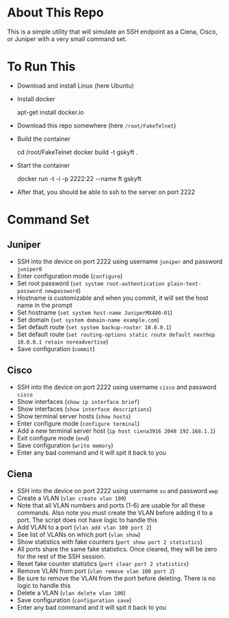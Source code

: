 # About This Repo
This is a simple utility that will simulate an SSH endpoint as a Ciena, Cisco, or Juniper with a very small command set.

# To Run This
* Download and install Linux (here Ubuntu)
* Install docker


     apt-get install docker.io


* Download this repo somewhere (here `/root/FakeTelnet`)
* Build the container


     cd /root/FakeTelnet
     docker build -t gskyft .

 * Start the container 
 

      docker run -t -i -p 2222:22 --name ft gskyft
 * After that, you should be able to ssh to the server on port 2222

# Command Set
## Juniper
 * SSH into the device on port 2222 using username `juniper` and password `juniper0`
 * Enter configuration mode (`configure`)  
 * Set root password (`set system root-authentication plain-text-password newpassword`)
 * Hostname is customizable and when you commit, it will set the host name in the prompt  
 * Set hostname (`set system host-name JuniperMX480-01`)  
 * Set domain (`set system domain-name example.com`)  
 * Set default route (`set system backup-router 10.0.0.1`)  
 * Set default route (`set routing-options static route default nexthop 10.0.0.1 retain noreadvertise`)  
 * Save configuration (`commit`)

## Cisco
 * SSH into the device on port 2222 using username `cisco` and password `cisco`
 * Show interfaces (`show ip interface brief`)
 * Show interfaces (`show interface descriptions`)
 * Show terminal server hosts (`show hosts`)
 * Enter configure mode (`configure terminal`)
 * Add a new terminal server host (`ip host ciena3916 2048 192.168.1.1`)  
 * Exit configure mode (`end`)  
 * Save configuration (`write memory`)  
 * Enter any bad command and it will spit it back to you

## Ciena
 * SSH into the device on port 2222 using username `su` and password `wwp`
 * Create a VLAN (`vlan create vlan 100`)
 * Note that all VLAN numbers and ports (1-6) are usable for all these commands. Also note you must create the VLAN before adding it to a port. The script does not have logic to handle this  
 * Add VLAN to a port (`vlan add vlan 100 port 2`)  
 * See list of VLANs on which port (`vlan show`)  
 * Show statistics with fake counters (`port show port 2 statistics`) 
 * All ports share the same fake statistics. Once cleared, they will be zero for the rest of the SSH session. 
 * Reset fake counter statistics (`port clear port 2 statistics`)  
 * Remove VLAN from port (`vlan remove vlan 100 port 2`)
 * Be sure to remove the VLAN from the port before deleting. There is no logic to handle this  
 * Delete a VLAN (`vlan delete vlan 100`)  
 * Save configuration (`configuration save`)  
 * Enter any bad command and it will spit it back to you
